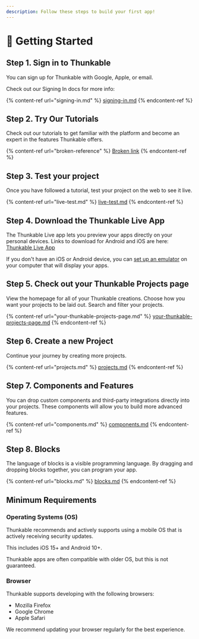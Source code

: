```yaml
---
description: Follow these steps to build your first app!
---
```


# 👶 Getting Started

## Step 1. Sign in to Thunkable

You can sign up for Thunkable with Google, Apple, or email.

Check out our Signing In docs for more info:

{% content-ref url="signing-in.md" %}
[signing-in.md](signing-in.md)
{% endcontent-ref %}

## **Step 2. Try Our Tutorials**

Check out our tutorials to get familiar with the platform and become an expert in the features Thunkable offers.&#x20;

{% content-ref url="broken-reference" %}
[Broken link](broken-reference)
{% endcontent-ref %}

## Step 3. Test your project

Once you have followed a tutorial, test your project on the web to see it live.&#x20;

{% content-ref url="live-test.md" %}
[live-test.md](live-test.md)
{% endcontent-ref %}

## **Step 4.** **Download the Thunkable Live App**

The Thunkable Live app lets you preview your apps directly on your personal devices. Links to download for Android and iOS are here: [Thunkable Live App](https://thunkable.com/#/mobile)

If you don't have an iOS or Android device, you can [set up an emulator](emulators.md) on your computer that will display your apps.

## Step 5. Check out your Thunkable Projects page

View the homepage for all of your Thunkable creations. Choose how you want your projects to be laid out. Search and filter your projects.

{% content-ref url="your-thunkable-projects-page.md" %}
[your-thunkable-projects-page.md](your-thunkable-projects-page.md)
{% endcontent-ref %}

## Step 6. Create a new Project

Continue your journey by creating more projects.

{% content-ref url="projects.md" %}
[projects.md](projects.md)
{% endcontent-ref %}

## Step 7. Components and Features

You can drop custom components and third-party integrations directly into your projects. These components will allow you to build more advanced features. &#x20;

{% content-ref url="components.md" %}
[components.md](components.md)
{% endcontent-ref %}

## Step 8. Blocks

The language of blocks is a visible programming language. By dragging and dropping blocks together, you can program your app.&#x20;

{% content-ref url="blocks.md" %}
[blocks.md](blocks.md)
{% endcontent-ref %}

## Minimum Requirements

### Operating Systems (OS)&#x20;

Thunkable recommends and actively supports using a mobile OS that is actively receiving security updates.

This includes iOS 15+ and Android 10+.

Thunkable apps are often compatible with older OS, but this is not guaranteed.

### Browser

Thunkable supports developing with the following browsers:&#x20;

* Mozilla Firefox
* Google Chrome
* Apple Safari

We recommend updating your browser regularly for the best experience.
